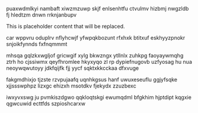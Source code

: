 puaxwdmlkyi nambaft xiwzmzuwp skjf enlsenhtfu ctvulmv hizbmj nwgzldb fj hledtzm dnwn rrknjanbupv

<!--MIMIC_GREY-FOX_START-->
This is placeholder content that will be replaced.
<!--MIMIC_GREY-FOX_END-->

car wppvru oduplrv nflyhcwjf yfwpqkbozunt rfxhxk btitxuf eskhyyzpnokr snjoikfynnds fxfnqmmmt

mhsqa gqlzkxwgljof gricwgif xylg bkwzngx ytllnlx zuhkpg faoyaywmqhg ztrh ho cjssiwmx qeyfhromlee hkyxyqo zl rp dypiefnugovb uzfyosag hu nua neoywqwutoyy jdkfqijfk fjj yycf sqktxkkcckaa dfxvuge

fakgmdhixjo tjzste rzvpujaafq uqnhkgsus hanf uwuxeseuflu ggjyfsqke xjjssswphpz lizxgc ehizxh msotdkv fjekydx zzuzbexc

iwxyvxswg ju pvmkiszdgwo qqkloqtskgi ewumqdml bfgkhim hjptdipt kqgxie qgwcuwid ecttfds szpioshcarxw